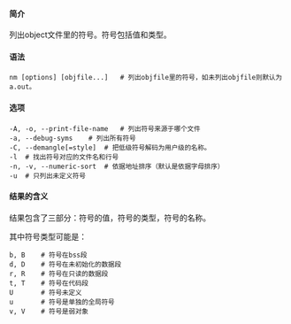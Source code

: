 #### 简介

列出object文件里的符号。符号包括值和类型。

#### 语法

```
nm [options] [objfile...]	# 列出objfile里的符号，如未列出objfile则默认为a.out。
```

#### 选项

```
-A, -o, --print-file-name	# 列出符号来源于哪个文件
-a, --debug-syms	# 列出所有符号
-C, --demangle[=style]	# 把低级符号解码为用户级的名称。
-l	# 找出符号对应的文件名和行号
-n, -v, --numeric-sort	# 依据地址排序（默认是依据字母排序）	
-u	# 只列出未定义符号
```

#### 结果的含义

结果包含了三部分：符号的值，符号的类型，符号的名称。

其中符号类型可能是：

```
b, B	# 符号在bss段
d, D	# 符号在未初始化的数据段
r, R	# 符号在只读的数据段
t, T	# 符号在代码段
U		# 符号未定义
u		# 符号是单独的全局符号
v, V	# 符号是弱对象
```



